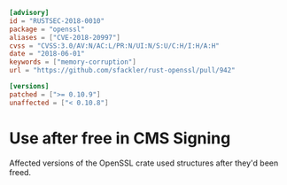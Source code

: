 ```toml
[advisory]
id = "RUSTSEC-2018-0010"
package = "openssl"
aliases = ["CVE-2018-20997"]
cvss = "CVSS:3.0/AV:N/AC:L/PR:N/UI:N/S:U/C:H/I:H/A:H"
date = "2018-06-01"
keywords = ["memory-corruption"]
url = "https://github.com/sfackler/rust-openssl/pull/942"

[versions]
patched = [">= 0.10.9"]
unaffected = ["< 0.10.8"]
```

# Use after free in CMS Signing

Affected versions of the OpenSSL crate used structures after they'd been freed.

